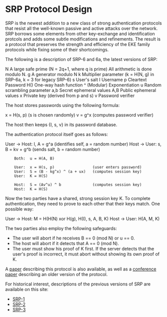 # SRP Protocol Design
SRP is the newest addition to a new class of strong authentication
protocols that resist all the well-known passive and active attacks
over the network.
SRP borrows some elements from other key-exchange and
identification protcols and adds some subtle modifications and
refinements.
The result is a protocol that preserves the strength and
efficiency of the EKE family protocols while fixing some of
their shortcomings.

The following is a description of SRP-6 and 6a, the latest versions of SRP:

  N    A large safe prime (N = 2q+1, where q is prime)
       All arithmetic is done modulo N.
  g    A generator modulo N
  k    Multiplier parameter (k = H(N, g) in SRP-6a, k = 3 for legacy SRP-6)
  s    User's salt
  I    Username
  p    Cleartext Password
  H()  One-way hash function
  ^    (Modular) Exponentiation
  u    Random scrambling parameter
  a,b  Secret ephemeral values
  A,B  Public ephemeral values
  x    Private key (derived from p and s)
  v    Password verifier

The host stores passwords using the following formula:

  x = H(s, p)               (s is chosen randomly)
  v = g^x                   (computes password verifier)

The host then keeps {I, s, v} in its password database.

The authentication protocol itself goes as follows:


User -> Host:  I, A = g^a                  (identifies self, a = random number)
Host -> User:  s, B = kv + g^b             (sends salt, b = random number)

        Both:  u = H(A, B)

        User:  x = H(s, p)                 (user enters password)
        User:  S = (B - kg^x) ^ (a + ux)   (computes session key)
        User:  K = H(S)

        Host:  S = (Av^u) ^ b              (computes session key)
        Host:  K = H(S)


Now the two parties have a shared, strong session key K.  To complete
authentication, they need to prove to each other that their keys match.
One possible way:


User -> Host:  M = H(H(N) xor H(g), H(I), s, A, B, K)
Host -> User:  H(A, M, K)


The two parties also employ the following safeguards:

* The user will abort if he receives B == 0 (mod N) or u == 0.
* The host will abort if it detects that A == 0 (mod N).
* The user must show his proof of K first.  If the server detects that
the user's proof is incorrect, it must abort without showing its own
proof of K.


A [paper](http://srp.stanford.edu/srp6.ps) describing this protocol is also
available, as well as a
[conference paper](ftp://srp.stanford.edu/pub/srp/srp.ps)
describing an older version of the protocol.

For historical interest, descriptions of the
previous versions of SRP are available on this site:

* [SRP-1](http://srp.stanford.edu/design1.html)
* [SRP-2](http://srp.stanford.edu/design2.html)
* [SRP-3](http://srp.stanford.edu/design3.html)
